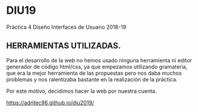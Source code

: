 # DIU19
Práctica 4 Diseño Interfaces de Usuario 2018-19 

## HERRAMIENTAS UTILIZADAS.
Para el desarrollo de la web no hemos usado ninguna herramienta ni editor generador de código html/css, ya que empezamos utilizando gramateria, que era la mejor herramienta de las propuestas pero nos daba muchos problemas y nos ralentizaba bastante en la realización de la práctica.

Por este motivo, decidimos hacer la web por nuestra cuenta.









https://adritec96.github.io/diu2019/
